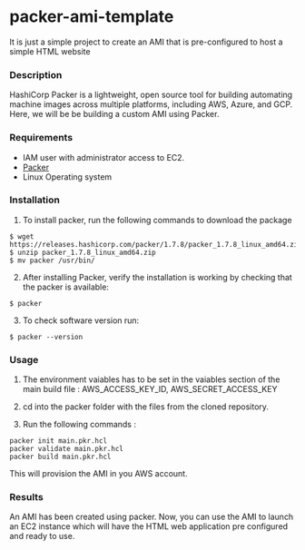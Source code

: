# packer-ami-template

It is just a simple project to create an AMI that is pre-configured to host a simple HTML website

### Description 

HashiCorp Packer is a lightweight, open source tool for building automating machine images across multiple platforms, including AWS, Azure, and GCP. Here, we will be be building a custom AMI using Packer.

### Requirements

- IAM user with administrator access to EC2.
- [Packer](https://releases.hashicorp.com/packer/1.7.8/packer_1.7.8_linux_amd64.zip)
- Linux Operating system

### Installation

1. To install packer, run the following commands to download the package
```
$ wget https://releases.hashicorp.com/packer/1.7.8/packer_1.7.8_linux_amd64.zip
$ unzip packer_1.7.8_linux_amd64.zip
$ mv packer /usr/bin/
```
2. After installing Packer, verify the installation is working by checking that the packer is available:
```
$ packer
```
3. To check software version run:
```
$ packer --version
```

### Usage

1. The environment vaiables has to be set in the vaiables section of the main build file : AWS_ACCESS_KEY_ID, AWS_SECRET_ACCESS_KEY

2. cd into the packer folder with the files from the cloned repository.

3. Run the following commands : 
 ```
packer init main.pkr.hcl
packer validate main.pkr.hcl
packer build main.pkr.hcl
````

This will provision the AMI in you AWS account.


### Results
An AMI has been created using packer. Now, you can use the AMI to launch an EC2 instance which will have the HTML web application pre configured and ready to use.


